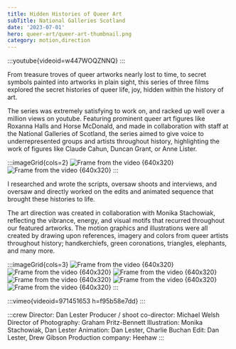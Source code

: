 ```yaml
---
title: Hidden Histories of Queer Art
subTitle: National Galleries Scotland
date: '2023-07-01'
hero: queer-art/queer-art-thumbnail.png
category: motion,direction
---
```


:::youtube{videoid=w447WOQZNNQ}
:::

From treasure troves of queer artworks nearly lost to time, to secret symbols painted into artworks in plain sight, this series of three films explored the secret histories of queer life, joy, hidden within the history of art.

The series was extremely satisfying to work on, and racked up well over a million views on youtube. Featuring prominent queer art figures like Roxanna Halls and Horse McDonald, and made in collaboration with staff at the National Galleries of Scotland, the series aimed to give voice to underrepresented groups and artists throughout history, highlighting the work of figures like Claude Cahun, Duncan Grant, or Anne Lister.

:::imageGrid{cols=2}
![Frame from the video {640x320}](/static/images/queer-art/frame_3181.jpg '')
![Frame from the video {640x320}](/static/images/queer-art/frame_2659.jpg '')
:::

I researched and wrote the scripts, oversaw shoots and interviews, and oversaw and directly worked on the edits and animated sequence that brought these histories to life.

The art direction was created in collaboration with Monika Stachowiak, reflecting the vibrance, energy, and visual motifs that recurred throughout our featured artworks. The motion graphics and illustrations were all created by drawing upon references, imagery and colors from queer artists throughout history; handkerchiefs, green coronations, triangles, elephants, and many more.

:::imageGrid{cols=3}
![Frame from the video {640x320}](/static/images/queer-art/frame_21.jpg 'some title')
![Frame from the video {640x320}](/static/images/queer-art/frame_261.jpg '')
![Frame from the video {640x320}](/static/images/queer-art/frame_457.jpg '')
![Frame from the video {640x320}](/static/images/queer-art/frame_1022.jpg '')
![Frame from the video {640x320}](/static/images/queer-art/frame_1953.jpg '')
![Frame from the video {640x320}](/static/images/queer-art/frame_5078.jpg '')
:::

:::vimeo{videoid=971451653 h=f95b58e7dd}
:::

:::crew
Director: Dan Lester
Producer / shoot co-director: Michael Welsh
Director of Photography: Graham Pritz-Bennett
Illustration: Monika Stachowiak, Dan Lester
Animation: Dan Lester, Charlie Buchan
Edit: Dan Lester, Drew Gibson
Production company: Heehaw
:::